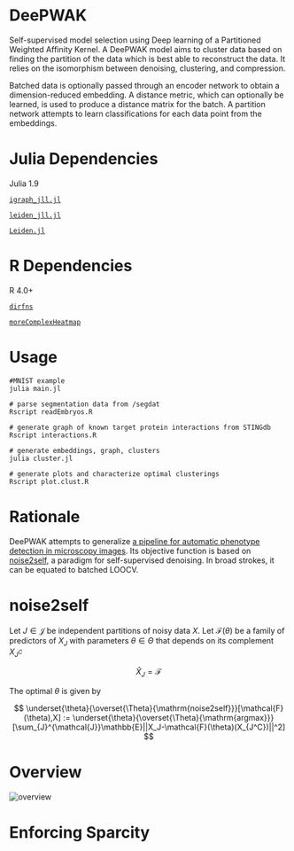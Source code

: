 <script
  src="https://cdn.mathjax.org/mathjax/latest/MathJax.js?config=TeX-AMS-MML_HTMLorMML"
  type="text/javascript">
</script>

# DeePWAK
Self-supervised model selection using Deep learning of a Partitioned Weighted Affinity Kernel. A DeePWAK model aims to cluster data based on finding the partition of the data which is best able to reconstruct the data. It relies on the isomorphism between denoising, clustering, and compression. 

Batched data is optionally passed through an encoder network to obtain a dimension-reduced embedding. A distance metric, which can optionally be learned, is used to produce a distance matrix for the batch. A partition network attempts to learn classifications for each data point from the embeddings.

# Julia Dependencies
Julia 1.9

[`igraph_jll.jl`](https://github.com/fcdimitr/igraph_jll.jl)

[`leiden_jll.jl`](https://github.com/fcdimitr/leiden_jll.jl)

[`Leiden.jl`](https://github.com/pitsianis/Leiden.jl)

# R Dependencies
R 4.0+

[`dirfns`](https://github.com/kewiechecki/dirfns)

[`moreComplexHeatmap`](https://github.com/kewiechecki/moreComplexHeatmap)

# Usage
```{bash}
#MNIST example
julia main.jl

# parse segmentation data from /segdat
Rscript readEmbryos.R

# generate graph of known target protein interactions from STINGdb
Rscript interactions.R

# generate embeddings, graph, clusters
julia cluster.jl

# generate plots and characterize optimal clusterings
Rscript plot.clust.R
```

# Rationale
DeePWAK attempts to generalize [a pipeline for automatic phenotype detection in microscopy images](https://github.com/ChristiaenLab/CrobustaScreen).
Its objective function is based on [noise2self](https://arxiv.org/abs/1901.11365), a paradigm for self-supervised denoising. In broad strokes, it can be equated to batched LOOCV.

# noise2self
Let $J \in \mathcal{J}$ be independent partitions of noisy data $X$. Let $\mathcal{F}(\theta)$ be a family of predictors of $X_J$ with parameters $\theta \in \Theta$ that depends on its complement $X_{J^C}$

$$
  \hat{X}_J=\mathcal{F}
$$

  The optimal $\theta$ is given by

$$
  \underset{\theta}{\overset{\Theta}{\mathrm{noise2self}}}[\mathcal{F}(\theta),X] := \underset{\theta}{\overset{\Theta}{\mathrm{argmax}}}[\sum_{J}^{\mathcal{J}}\mathbb{E}||X_J-\mathcal{F}(\theta)(X_{J^C})||^2]
$$

# Overview
![overview](https://github.com/kewiechecki/DeePWAK/blob/master/tikz/optimization/optimization.png?raw=true)

# Enforcing Sparcity
